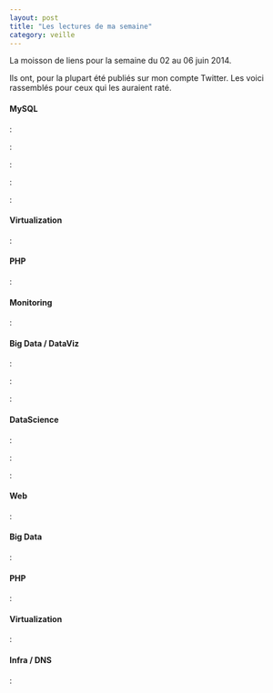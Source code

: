 ```yaml
---
layout: post
title: "Les lectures de ma semaine"
category: veille
---
```


La moisson de liens pour la semaine du 02 au 06 juin 2014.

Ils ont, pour la plupart été publiés sur mon compte Twitter.
Les voici rassemblés pour ceux qui les auraient raté.

<!-- -->

#### MySQL

[](http://www.mysqlperformanceblog.com/2014/06/03/trust-vmstat-iowait-numbers/)
:  

[](http://www.mysqlperformanceblog.com/2014/06/02/using-infinidb-engine-mysql-hadoop-cluster-data-analytics/)
:  

[](http://www.mysqlperformanceblog.com/2014/05/30/high-availability-mysql-fabric-part-ii/)
:  

[](http://www.mysqlperformanceblog.com/2014/05/29/how-mysql-queries-and-questions-are-measured/)
:  

[](http://www.tocker.ca/2014/05/30/how-important-is-it-to-use-2-byte-and-3-byte-integers.html)
:  

#### Virtualization

[](http://blog.zedroot.org/containerize-with-docker/)
:  

#### PHP

[](http://hhvm.com/blog/5195/hhvm-3-1-0)
:  

#### Monitoring

[](http://www.xaprb.com/blog/2014/06/02/can-anomaly-detection-solve-alert-spam/)
:  

#### Big Data / DataViz

[](http://blog.cloudera.com/blog/2014/05/new-sql-choices-in-the-apache-hadoop-ecosystem-why-impala-continues-to-lead/)
:  

[](http://www.mysqlperformanceblog.com/2014/06/02/using-infinidb-engine-mysql-hadoop-cluster-data-analytics/)
:  

[](http://www.storytellingwithdata.com/2014/06/alternatives-to-pies.html)
:  

#### DataScience

[](http://www.datasciencecentral.com/xn/detail/6448529:BlogPost:173064)
:  

[](http://www.datasciencecentral.com/xn/detail/6448529:BlogPost:173276)
:  

[](http://www.datasciencecentral.com/xn/detail/6448529:BlogPost:173802)
:  

#### Web

[](http://www.simpleweb.fr/2014/05/30/la-revanche-des-interfaces-textuelles/)
:  

#### Big Data

[](http://blog.octo.com/big-data-quelques-mythes/)
:  

#### PHP

[](http://blog.pascal-martin.fr/post/hhvm-hack-slides-aperophp-lyon-mai-2014)
:  

#### Virtualization

[](http://blog.nicolargo.com/2014/06/virtualisation-legere-docker.html)
:  

#### Infra / DNS

[](http://blog.blaisot.org/dnssec-intro.html)
:  
